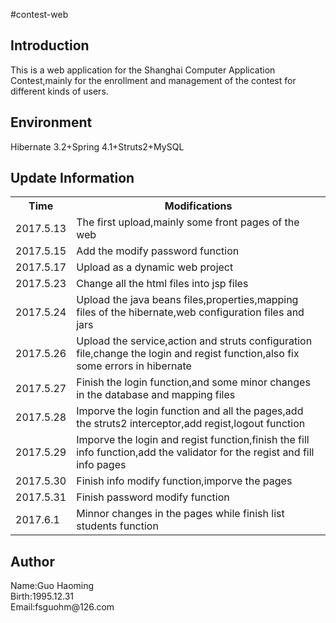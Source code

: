 #contest-web
<h2>Introduction</h2>
<p>This is a web application for the Shanghai Computer Application Contest,mainly for the enrollment and management of the contest for different kinds of users.
</p>

<h2>Environment</h2>
<p>
Hibernate 3.2+Spring 4.1+Struts2+MySQL
</p>
<h2>Update Information</h2>
<table>
<tr>
<th>Time</th>
<th>Modifications</th>
</tr>
<tr>
<td>2017.5.13</td>
<td>The first upload,mainly some front pages of the web</td>
</tr>
<tr>
<td>2017.5.15</td>
<td>Add the modify password function</td>
</tr>
<tr>
<td>2017.5.17</td>
<td>Upload as a dynamic web project</td>
</tr>
<tr>
<td>2017.5.23</td>
<td>Change all the html files into jsp files</td>
</tr>
<tr>
<td>2017.5.24</td>
<td>Upload the java beans files,properties,mapping files of the hibernate,web configuration files and jars</td>
</tr>
<tr>
<td>2017.5.26</td>
<td>Upload the service,action and struts configuration file,change the login and regist function,also fix some errors in hibernate</td>
</tr>
<tr>
<td>2017.5.27</td>
<td>Finish the login function,and some minor changes in the database and mapping files</td>
</tr>
<tr>
<td>2017.5.28</td>
<td>Imporve the login function and all the pages,add the struts2 interceptor,add regist,logout function</td>
</tr>
<tr>
<td>2017.5.29</td>
<td>Imporve the login and regist function,finish the fill info function,add the validator for the regist and fill info pages</td>
</tr>
<tr>
<td>2017.5.30</td>
<td>Finish info modify function,imporve the pages</td>
</tr>
<tr>
<td>2017.5.31</td>
<td>Finish password modify function</td>
</tr>
<tr>
<td>2017.6.1</td>
<td>Minnor changes in the pages while finish list students function</td>
</tr>
</table>

<h2>Author</h2>
<p>Name:Guo Haoming<br/>
Birth:1995.12.31<br/>
Email:fsguohm@126.com</p><br/>